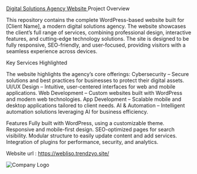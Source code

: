 <a href="https://webliso.trendzyo.site/">Digital Solutions Agency Website </a>
Project Overview

This repository contains the complete WordPress-based website built for [Client Name], a modern digital solutions agency. The website showcases the client’s full range of services, combining professional design, interactive features, and cutting-edge technology solutions.
The site is designed to be fully responsive, SEO-friendly, and user-focused, providing visitors with a seamless experience across devices.

Key Services Highlighted

The website highlights the agency’s core offerings:
Cybersecurity – Secure solutions and best practices for businesses to protect their digital assets.
UI/UX Design – Intuitive, user-centered interfaces for web and mobile applications.
Web Development – Custom websites built with WordPress and modern web technologies.
App Development – Scalable mobile and desktop applications tailored to client needs.
AI & Automation – Intelligent automation solutions leveraging AI for business efficiency.

Features
Fully built with WordPress, using a customizable theme.
Responsive and mobile-first design.
SEO-optimized pages for search visibility.
Modular structure to easily update content and add services.
Integration of plugins for performance, security, and analytics.

Website url : https://webliso.trendzyo.site/

<img src="website.png" alt="Company Logo">
